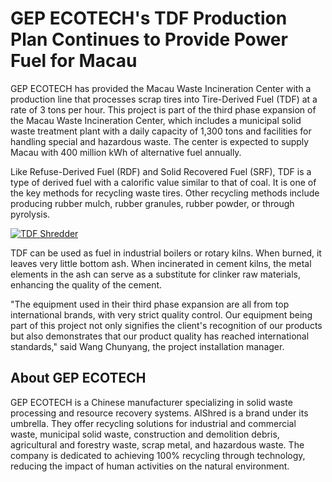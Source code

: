 # GEP ECOTECH's TDF Production Plan Continues to Provide Power Fuel for Macau

GEP ECOTECH has provided the Macau Waste Incineration Center with a production line that processes scrap tires into Tire-Derived Fuel (TDF) at a rate of 3 tons per hour. This project is part of the third phase expansion of the Macau Waste Incineration Center, which includes a municipal solid waste treatment plant with a daily capacity of 1,300 tons and facilities for handling special and hazardous waste. The center is expected to supply Macau with 400 million kWh of alternative fuel annually.

Like Refuse-Derived Fuel (RDF) and Solid Recovered Fuel (SRF), TDF is a type of derived fuel with a calorific value similar to that of coal. It is one of the key methods for recycling waste tires. Other recycling methods include producing rubber mulch, rubber granules, rubber powder, or through pyrolysis.

[![TDF Shredder](https://www.aishred.com/dm-content/uploads/wekancmz0jvh.jpg)](https://www.aishred.com/tag/waste-tire-shredder/)

TDF can be used as fuel in industrial boilers or rotary kilns. When burned, it leaves very little bottom ash. When incinerated in cement kilns, the metal elements in the ash can serve as a substitute for clinker raw materials, enhancing the quality of the cement.

"The equipment used in their third phase expansion are all from top international brands, with very strict quality control. Our equipment being part of this project not only signifies the client's recognition of our products but also demonstrates that our product quality has reached international standards," said Wang Chunyang, the project installation manager.

## About GEP ECOTECH
GEP ECOTECH is a Chinese manufacturer specializing in solid waste processing and resource recovery systems. AIShred is a brand under its umbrella. They offer recycling solutions for industrial and commercial waste, municipal solid waste, construction and demolition debris, agricultural and forestry waste, scrap metal, and hazardous waste. The company is dedicated to achieving 100% recycling through technology, reducing the impact of human activities on the natural environment.
